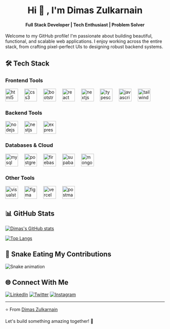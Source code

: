 <h1 align="center">Hi 👋 , I'm Dimas Zulkarnain</h1>

<h4 align='center'> Full Stack Developer | Tech Enthusiast | Problem Solver</h4>
<p>Welcome to my GitHub profile! I'm passionate about building beautiful, functional, and scalable web applications. I enjoy working across the entire stack, from crafting pixel-perfect UIs to designing robust backend systems.</p>

## 🛠 Tech Stack

### Frontend Tools
<div align="left">
  <img src="https://cdn.jsdelivr.net/gh/devicons/devicon/icons/html5/html5-original.svg" height="40" alt="html5 logo"  />
  <img width="12" />
  <img src="https://cdn.jsdelivr.net/gh/devicons/devicon/icons/css3/css3-original.svg" height="40" alt="css3 logo"  />
  <img width="12" />
  <img src="https://cdn.jsdelivr.net/gh/devicons/devicon/icons/bootstrap/bootstrap-original.svg" height="40" alt="bootstrap logo"  />
  <img width="12" />
  <img src="https://cdn.jsdelivr.net/gh/devicons/devicon/icons/react/react-original.svg" height="40" alt="react logo"  />
  <img width="12" />
  <img src="https://cdn.jsdelivr.net/gh/devicons/devicon/icons/nextjs/nextjs-original.svg" height="40" alt="nextjs logo"  />
  <img width="12" />
  <img src="https://cdn.jsdelivr.net/gh/devicons/devicon/icons/typescript/typescript-original.svg" height="40" alt="typescript logo"  />
  <img width="12" />
  <img src="https://cdn.jsdelivr.net/gh/devicons/devicon/icons/javascript/javascript-original.svg" height="40" alt="javascript logo"  />
  <img width="12" />
  <img src="https://cdn.simpleicons.org/tailwindcss/06B6D4" height="40" alt="tailwindcss logo"  />
</div>

### Backend Tools
<div align="left">
  <img src="https://cdn.jsdelivr.net/gh/devicons/devicon/icons/nodejs/nodejs-original.svg" height="40" alt="nodejs logo"  />
  <img width="12" />
  <img src="https://cdn.jsdelivr.net/gh/devicons/devicon/icons/nestjs/nestjs-original.svg" height="40" alt="nestjs logo"  />
  <img width="12" />
  <img src="https://skillicons.dev/icons?i=express" height="40" alt="express logo"  />
</div>

### Databases & Cloud
<div align="left">
  <img src="https://cdn.jsdelivr.net/gh/devicons/devicon/icons/mysql/mysql-original.svg" height="40" alt="mysql logo"  />
  <img width="12" />
  <img src="https://cdn.jsdelivr.net/gh/devicons/devicon/icons/postgresql/postgresql-original.svg" height="40" alt="postgresql logo"  />
  <img width="12" />
  <img src="https://cdn.jsdelivr.net/gh/devicons/devicon/icons/firebase/firebase-plain.svg" height="40" alt="firebase logo"  />
  <img width="12" />
  <img src="https://cdn.simpleicons.org/supabase/3ECF8E" height="40" alt="supabase logo"  />
  <img width="12" />
  <img src="https://cdn.jsdelivr.net/gh/devicons/devicon/icons/mongodb/mongodb-original.svg" height="40" alt="mongodb logo"  />
</div>

### Other Tools 
<div align="left">
  <img src="https://cdn.jsdelivr.net/gh/devicons/devicon/icons/visualstudio/visualstudio-plain.svg" height="40" alt="visualstudio logo"  />
  <img width="12" />
  <img src="https://cdn.jsdelivr.net/gh/devicons/devicon/icons/figma/figma-original.svg" height="40" alt="figma logo"  />
  <img width="12" />
  <img src="https://skillicons.dev/icons?i=vercel" height="40" alt="vercel logo"  />
  <img width="12" />
  <img src="https://cdn.simpleicons.org/postman/FF6C37" height="40" alt="postman logo"  />
</div>

## 📊 GitHub Stats

[![Dimas's GitHub stats](https://github-readme-stats.vercel.app/api?username=KINGDimsSky&show_icons=true&theme=radical)](https://github.com/KINGDimsSky)

[![Top Langs](https://github-readme-stats.vercel.app/api/top-langs/?username=KINGDimsSky&layout=compact&theme=radical)](https://github.com/KINGDimsSky)

## 🐍 Snake Eating My Contributions
![Snake animation](https://github.com/KINGDimsSky/KINGDimsSky/blob/output/github-contribution-grid-snake.svg)

## 🌐 Connect With Me
[![LinkedIn](https://img.shields.io/badge/-LinkedIn-0A66C2?style=flat-square&logo=linkedin)](https://linkedin.com/in/dimaszulkarnain)
[![Twitter](https://img.shields.io/badge/-Twitter-1DA1F2?style=flat-square&logo=twitter)](https://twitter.com/dimaszulkarnain)
[![Instagram](https://img.shields.io/badge/-Instagram-E4405F?style=flat-square&logo=instagram)](https://instagram.com/dimaszulkarnain)

---

⭐️ From [Dimas Zulkarnain](https://github.com/KINGDimsSky)

Let's build something amazing together! 🚀

